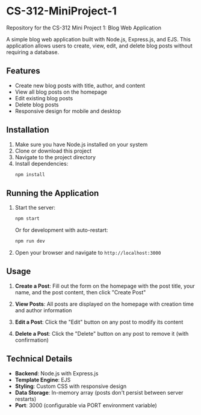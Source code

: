 # CS-312-MiniProject-1

Repository for the CS-312 Mini Project 1: Blog Web Application

A simple blog web application built with Node.js, Express.js, and EJS. This application allows users to create, view, edit, and delete blog posts without requiring a database.

## Features

- Create new blog posts with title, author, and content
- View all blog posts on the homepage
- Edit existing blog posts
- Delete blog posts
- Responsive design for mobile and desktop

## Installation

1. Make sure you have Node.js installed on your system
2. Clone or download this project
3. Navigate to the project directory
4. Install dependencies:
   ```bash
   npm install
   ```

## Running the Application

1. Start the server:
   ```bash
   npm start
   ```
   
   Or for development with auto-restart:
   ```bash
   npm run dev
   ```

2. Open your browser and navigate to `http://localhost:3000`

## Usage

1. **Create a Post**: Fill out the form on the homepage with the post title, your name, and the post content, then click "Create Post"

2. **View Posts**: All posts are displayed on the homepage with creation time and author information

3. **Edit a Post**: Click the "Edit" button on any post to modify its content

4. **Delete a Post**: Click the "Delete" button on any post to remove it (with confirmation)

## Technical Details

- **Backend**: Node.js with Express.js
- **Template Engine**: EJS
- **Styling**: Custom CSS with responsive design
- **Data Storage**: In-memory array (posts don't persist between server restarts)
- **Port**: 3000 (configurable via PORT environment variable)

